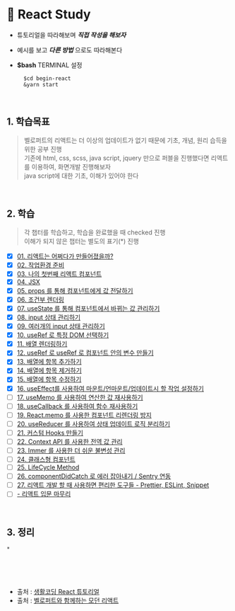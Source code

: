 # 🤔 React Study 

* 튜토리얼을 따라해보며 _**직접 작성을 해보자**_
* 예시를 보고 _**다른 방법**_ 으로도 따라해본다
* **$bash** TERMINAL 설정
    
        $cd begin-react   
        &yarn start   

<br />

## 1. 학습목표

> 벨로퍼트의 리액트는 더 이상의 업데이트가 없기 때문에 기초, 개념, 원리 습득을 위한 공부 진행   
> 기존에 html, css, scss, java script, jquery 만으로 퍼블을 진행했다면 리액트를 이용하여, 화면개발 진행해보자   
> java script에 대한 기초, 이해가 있어야 한다

<br />

## 2. 학습

> 각 챕터를 학습하고, 학습을  완료했을 때 checked 진행  
> 이해가 되지 않은 챕터는 별도의 표기(*) 진행

* [X] [01. 리액트는 어쩌다가 만들어졌을까?](https://react.vlpt.us/basic/01-concept.html)
* [X] [02. 작업환경 준비](https://react.vlpt.us/basic/02-prepare.html)
* [X] [03. 나의 첫번째 리액트 컴포넌트](https://react.vlpt.us/basic/03-first-component.html)
* [X] [04. JSX](https://react.vlpt.us/basic/04-jsx.html)
* [X] [05. props 를 통해 컴포넌트에게 값 전달하기](https://react.vlpt.us/basic/05-props.html)
* [X] [06. 조건부 렌더링](https://react.vlpt.us/basic/06-conditional-rendering.html)
* [X] [07. useState 를 통해 컴포넌트에서 바뀌는 값 관리하기](https://react.vlpt.us/basic/07-useState.html)
* [X] [08. input 상태 관리하기](https://react.vlpt.us/basic/08-manage-input.html)
* [X] [09. 여러개의 input 상태 관리하기](https://react.vlpt.us/basic/09-multiple-inputs.html)
* [X] [10. useRef 로 특정 DOM 선택하기](https://react.vlpt.us/basic/10-useRef.html)
* [X] [11. 배열 렌더링하기](https://react.vlpt.us/basic/11-render-array.html)
* [X] [12. useRef 로 useRef 로 컴포넌트 안의 변수 만들기](https://react.vlpt.us/basic/12-variable-with-useRef.html)
* [X] [13. 배열에 항목 추가하기](https://react.vlpt.us/basic/13-array-insert.html)
* [X] [14. 배열에 항목 제거하기](https://react.vlpt.us/basic/14-array-remove.html)
* [X] [15. 배열에 항목 수정하기](https://react.vlpt.us/basic/15-array-modify.html)
* [X] [16. useEffect를 사용하여 마운트/언마운트/업데이트시 할 작업 설정하기](https://react.vlpt.us/basic/16-useEffect.html)
* [ ] [17. useMemo 를 사용하여 연산한 값 재사용하기](https://react.vlpt.us/basic/17-useMemo.html)
* [ ] [18. useCallback 를 사용하여 함수 재사용하기](https://react.vlpt.us/basic/18-useCallback.html)
* [ ] [19. React.memo 를 사용한 컴포넌트 리렌더링 방지](https://react.vlpt.us/basic/19-React.memo.html)
* [ ] [20. useReducer 를 사용하여 상태 업데이트 로직 분리하기](https://react.vlpt.us/basic/20-useReducer.html)
* [ ] [21. 커스텀 Hooks 만들기](https://react.vlpt.us/basic/21-custom-hook.html)
* [ ] [22. Context API 를 사용한 전역 값 관리](https://react.vlpt.us/basic/22-context-dispatch.html)
* [ ] [23. Immer 를 사용한 더 쉬운 불변성 관리](https://react.vlpt.us/basic/23-immer.html)
* [ ] [24. 클래스형 컴포넌트](https://react.vlpt.us/basic/24-class-component.html)
* [ ] [25. LifeCycle Method](https://react.vlpt.us/basic/25-lifecycle.html)
* [ ] [26. componentDidCatch 로 에러 잡아내기 / Sentry 연동](https://react.vlpt.us/basic/26-componentDidCatch-and-sentry.html)
* [ ] [27. 리액트 개발 할 때 사용하면 편리한 도구들 - Prettier, ESLint, Snippet](https://react.vlpt.us/basic/27-useful-tools.html)
* [ ] [- 리액트 입문 마무리](https://react.vlpt.us/basic/CONCLUSION.html)

<br />

## 3. 정리

    * 

<br />
<br />
<br />


- 출처 :  [생활코딩 React 튜토리얼](https://www.opentutorials.org/course/4900)
- 출처 :  [벨로퍼트와 함께하는 모던 리액트](https://react.vlpt.us/)